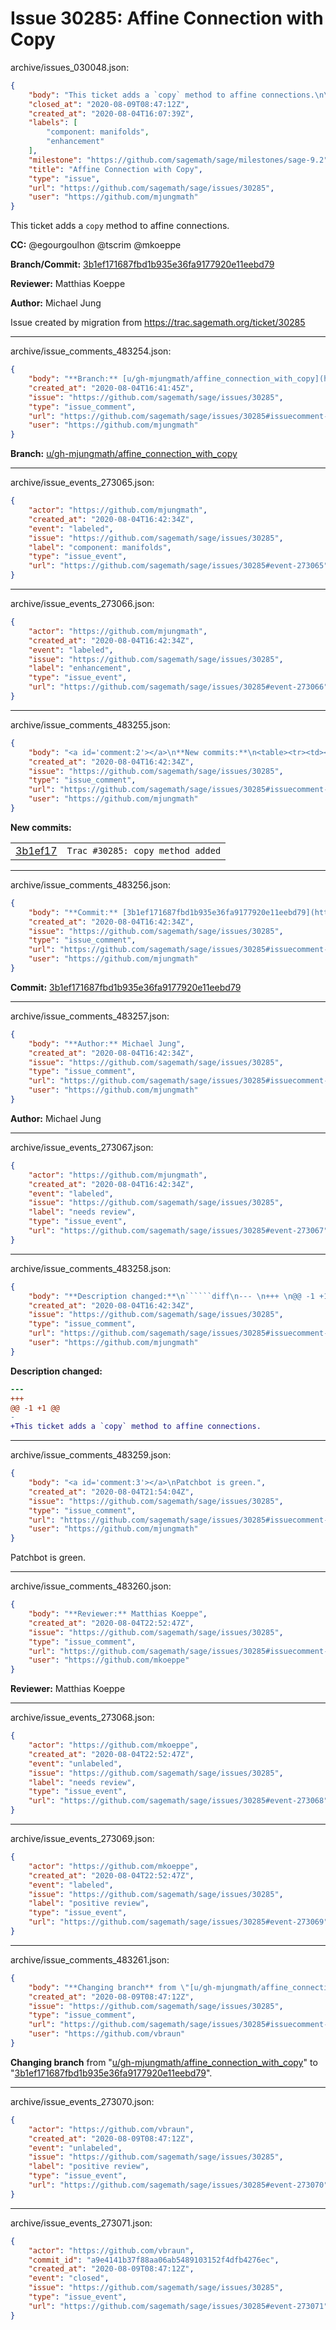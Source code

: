 # Issue 30285: Affine Connection with Copy

archive/issues_030048.json:
```json
{
    "body": "This ticket adds a `copy` method to affine connections.\n\n**CC:**  @egourgoulhon @tscrim @mkoeppe\n\n**Branch/Commit:** [3b1ef171687fbd1b935e36fa9177920e11eebd79](https://github.com/sagemath/sagetrac-mirror/commit/3b1ef171687fbd1b935e36fa9177920e11eebd79)\n\n**Reviewer:** Matthias Koeppe\n\n**Author:** Michael Jung\n\nIssue created by migration from https://trac.sagemath.org/ticket/30285\n\n",
    "closed_at": "2020-08-09T08:47:12Z",
    "created_at": "2020-08-04T16:07:39Z",
    "labels": [
        "component: manifolds",
        "enhancement"
    ],
    "milestone": "https://github.com/sagemath/sage/milestones/sage-9.2",
    "title": "Affine Connection with Copy",
    "type": "issue",
    "url": "https://github.com/sagemath/sage/issues/30285",
    "user": "https://github.com/mjungmath"
}
```
This ticket adds a `copy` method to affine connections.

**CC:**  @egourgoulhon @tscrim @mkoeppe

**Branch/Commit:** [3b1ef171687fbd1b935e36fa9177920e11eebd79](https://github.com/sagemath/sagetrac-mirror/commit/3b1ef171687fbd1b935e36fa9177920e11eebd79)

**Reviewer:** Matthias Koeppe

**Author:** Michael Jung

Issue created by migration from https://trac.sagemath.org/ticket/30285





---

archive/issue_comments_483254.json:
```json
{
    "body": "**Branch:** [u/gh-mjungmath/affine_connection_with_copy](https://github.com/sagemath/sagetrac-mirror/tree/u/gh-mjungmath/affine_connection_with_copy)",
    "created_at": "2020-08-04T16:41:45Z",
    "issue": "https://github.com/sagemath/sage/issues/30285",
    "type": "issue_comment",
    "url": "https://github.com/sagemath/sage/issues/30285#issuecomment-483254",
    "user": "https://github.com/mjungmath"
}
```

**Branch:** [u/gh-mjungmath/affine_connection_with_copy](https://github.com/sagemath/sagetrac-mirror/tree/u/gh-mjungmath/affine_connection_with_copy)



---

archive/issue_events_273065.json:
```json
{
    "actor": "https://github.com/mjungmath",
    "created_at": "2020-08-04T16:42:34Z",
    "event": "labeled",
    "issue": "https://github.com/sagemath/sage/issues/30285",
    "label": "component: manifolds",
    "type": "issue_event",
    "url": "https://github.com/sagemath/sage/issues/30285#event-273065"
}
```



---

archive/issue_events_273066.json:
```json
{
    "actor": "https://github.com/mjungmath",
    "created_at": "2020-08-04T16:42:34Z",
    "event": "labeled",
    "issue": "https://github.com/sagemath/sage/issues/30285",
    "label": "enhancement",
    "type": "issue_event",
    "url": "https://github.com/sagemath/sage/issues/30285#event-273066"
}
```



---

archive/issue_comments_483255.json:
```json
{
    "body": "<a id='comment:2'></a>\n**New commits:**\n<table><tr><td><a href=\"https://github.com/sagemath/sagetrac-mirror/commit/3b1ef171687fbd1b935e36fa9177920e11eebd79\">3b1ef17</a></td><td><code>Trac #30285: copy method added</code></td></tr></table>\n",
    "created_at": "2020-08-04T16:42:34Z",
    "issue": "https://github.com/sagemath/sage/issues/30285",
    "type": "issue_comment",
    "url": "https://github.com/sagemath/sage/issues/30285#issuecomment-483255",
    "user": "https://github.com/mjungmath"
}
```

<a id='comment:2'></a>
**New commits:**
<table><tr><td><a href="https://github.com/sagemath/sagetrac-mirror/commit/3b1ef171687fbd1b935e36fa9177920e11eebd79">3b1ef17</a></td><td><code>Trac #30285: copy method added</code></td></tr></table>




---

archive/issue_comments_483256.json:
```json
{
    "body": "**Commit:** [3b1ef171687fbd1b935e36fa9177920e11eebd79](https://github.com/sagemath/sagetrac-mirror/commit/3b1ef171687fbd1b935e36fa9177920e11eebd79)",
    "created_at": "2020-08-04T16:42:34Z",
    "issue": "https://github.com/sagemath/sage/issues/30285",
    "type": "issue_comment",
    "url": "https://github.com/sagemath/sage/issues/30285#issuecomment-483256",
    "user": "https://github.com/mjungmath"
}
```

**Commit:** [3b1ef171687fbd1b935e36fa9177920e11eebd79](https://github.com/sagemath/sagetrac-mirror/commit/3b1ef171687fbd1b935e36fa9177920e11eebd79)



---

archive/issue_comments_483257.json:
```json
{
    "body": "**Author:** Michael Jung",
    "created_at": "2020-08-04T16:42:34Z",
    "issue": "https://github.com/sagemath/sage/issues/30285",
    "type": "issue_comment",
    "url": "https://github.com/sagemath/sage/issues/30285#issuecomment-483257",
    "user": "https://github.com/mjungmath"
}
```

**Author:** Michael Jung



---

archive/issue_events_273067.json:
```json
{
    "actor": "https://github.com/mjungmath",
    "created_at": "2020-08-04T16:42:34Z",
    "event": "labeled",
    "issue": "https://github.com/sagemath/sage/issues/30285",
    "label": "needs review",
    "type": "issue_event",
    "url": "https://github.com/sagemath/sage/issues/30285#event-273067"
}
```



---

archive/issue_comments_483258.json:
```json
{
    "body": "**Description changed:**\n``````diff\n--- \n+++ \n@@ -1 +1 @@\n-\n+This ticket adds a `copy` method to affine connections.\n``````\n",
    "created_at": "2020-08-04T16:42:34Z",
    "issue": "https://github.com/sagemath/sage/issues/30285",
    "type": "issue_comment",
    "url": "https://github.com/sagemath/sage/issues/30285#issuecomment-483258",
    "user": "https://github.com/mjungmath"
}
```

**Description changed:**
``````diff
--- 
+++ 
@@ -1 +1 @@
-
+This ticket adds a `copy` method to affine connections.
``````




---

archive/issue_comments_483259.json:
```json
{
    "body": "<a id='comment:3'></a>\nPatchbot is green.",
    "created_at": "2020-08-04T21:54:04Z",
    "issue": "https://github.com/sagemath/sage/issues/30285",
    "type": "issue_comment",
    "url": "https://github.com/sagemath/sage/issues/30285#issuecomment-483259",
    "user": "https://github.com/mjungmath"
}
```

<a id='comment:3'></a>
Patchbot is green.



---

archive/issue_comments_483260.json:
```json
{
    "body": "**Reviewer:** Matthias Koeppe",
    "created_at": "2020-08-04T22:52:47Z",
    "issue": "https://github.com/sagemath/sage/issues/30285",
    "type": "issue_comment",
    "url": "https://github.com/sagemath/sage/issues/30285#issuecomment-483260",
    "user": "https://github.com/mkoeppe"
}
```

**Reviewer:** Matthias Koeppe



---

archive/issue_events_273068.json:
```json
{
    "actor": "https://github.com/mkoeppe",
    "created_at": "2020-08-04T22:52:47Z",
    "event": "unlabeled",
    "issue": "https://github.com/sagemath/sage/issues/30285",
    "label": "needs review",
    "type": "issue_event",
    "url": "https://github.com/sagemath/sage/issues/30285#event-273068"
}
```



---

archive/issue_events_273069.json:
```json
{
    "actor": "https://github.com/mkoeppe",
    "created_at": "2020-08-04T22:52:47Z",
    "event": "labeled",
    "issue": "https://github.com/sagemath/sage/issues/30285",
    "label": "positive review",
    "type": "issue_event",
    "url": "https://github.com/sagemath/sage/issues/30285#event-273069"
}
```



---

archive/issue_comments_483261.json:
```json
{
    "body": "**Changing branch** from \"[u/gh-mjungmath/affine_connection_with_copy](https://github.com/sagemath/sagetrac-mirror/tree/u/gh-mjungmath/affine_connection_with_copy)\" to \"[3b1ef171687fbd1b935e36fa9177920e11eebd79](https://github.com/sagemath/sagetrac-mirror/commit/3b1ef171687fbd1b935e36fa9177920e11eebd79)\".",
    "created_at": "2020-08-09T08:47:12Z",
    "issue": "https://github.com/sagemath/sage/issues/30285",
    "type": "issue_comment",
    "url": "https://github.com/sagemath/sage/issues/30285#issuecomment-483261",
    "user": "https://github.com/vbraun"
}
```

**Changing branch** from "[u/gh-mjungmath/affine_connection_with_copy](https://github.com/sagemath/sagetrac-mirror/tree/u/gh-mjungmath/affine_connection_with_copy)" to "[3b1ef171687fbd1b935e36fa9177920e11eebd79](https://github.com/sagemath/sagetrac-mirror/commit/3b1ef171687fbd1b935e36fa9177920e11eebd79)".



---

archive/issue_events_273070.json:
```json
{
    "actor": "https://github.com/vbraun",
    "created_at": "2020-08-09T08:47:12Z",
    "event": "unlabeled",
    "issue": "https://github.com/sagemath/sage/issues/30285",
    "label": "positive review",
    "type": "issue_event",
    "url": "https://github.com/sagemath/sage/issues/30285#event-273070"
}
```



---

archive/issue_events_273071.json:
```json
{
    "actor": "https://github.com/vbraun",
    "commit_id": "a9e4141b37f88aa06ab5489103152f4dfb4276ec",
    "created_at": "2020-08-09T08:47:12Z",
    "event": "closed",
    "issue": "https://github.com/sagemath/sage/issues/30285",
    "type": "issue_event",
    "url": "https://github.com/sagemath/sage/issues/30285#event-273071"
}
```
